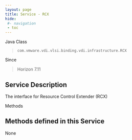 ```yaml
---
layout: page
title: Service - RCX
hide:
 #- navigation
 - toc
---
```


  
  
  



Java Class  
> `com.vmware.vdi.vlsi.binding.vdi.infrastructure.RCX`

Since  
> Horizon 7.11


  


## Service Description

The interface for Resource Control Extender (RCX) 

Methods

Methods defined in this Service   
---  
None   
  
  
  
  
  
